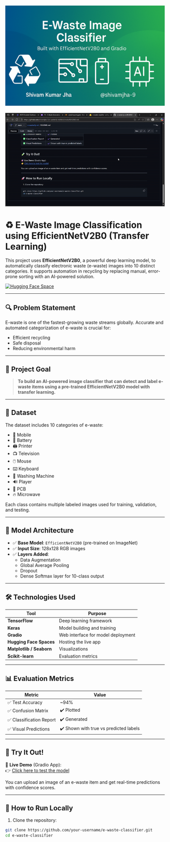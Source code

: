 ![E-Waste Classifier Banner](banner.png)
![App Preview](preview.gif)
# ♻️ E-Waste Image Classification using EfficientNetV2B0 (Transfer Learning)

This project uses **EfficientNetV2B0**, a powerful deep learning model, to automatically classify electronic waste (e-waste) images into 10 distinct categories. It supports automation in recycling by replacing manual, error-prone sorting with an AI-powered solution.

[![Hugging Face Space](https://img.shields.io/badge/Gradio-Live%20Demo-blue?logo=huggingface)](https://huggingface.co/spaces/Shivamjha09/e-waste-classifier)

---

## 🔍 Problem Statement

E-waste is one of the fastest-growing waste streams globally. Accurate and automated categorization of e-waste is crucial for:
- Efficient recycling
- Safe disposal
- Reducing environmental harm

---

## 🎯 Project Goal

> **To build an AI-powered image classifier that can detect and label e-waste items using a pre-trained EfficientNetV2B0 model with transfer learning.**

---

## 📂 Dataset

The dataset includes 10 categories of e-waste:

- 📱 Mobile
- 🔋 Battery
- 🖨️ Printer
- 📺 Television
- 🖱️ Mouse
- ⌨️ Keyboard
- 🧼 Washing Machine
- 🔊 Player
- 🔌 PCB
- 🔥 Microwave

Each class contains multiple labeled images used for training, validation, and testing.

---

## 🧠 Model Architecture

- ✅ **Base Model**: `EfficientNetV2B0` (pre-trained on ImageNet)
- ✅ **Input Size**: 128x128 RGB images
- ✅ **Layers Added**:
  - Data Augmentation
  - Global Average Pooling
  - Dropout
  - Dense Softmax layer for 10-class output

---

## 🛠️ Technologies Used

| Tool | Purpose |
|------|---------|
| **TensorFlow** | Deep learning framework |
| **Keras** | Model building and training |
| **Gradio** | Web interface for model deployment |
| **Hugging Face Spaces** | Hosting the live app |
| **Matplotlib / Seaborn** | Visualizations |
| **Scikit-learn** | Evaluation metrics |

---

## 📊 Evaluation Metrics

| Metric | Value |
|--------|-------|
| ✅ Test Accuracy | ~94% |
| ✅ Confusion Matrix | ✔️ Plotted |
| ✅ Classification Report | ✔️ Generated |
| ✅ Visual Predictions | ✔️ Shown with true vs predicted labels |

---

## 🧪 Try It Out!

🎯 **Live Demo** (Gradio App):  
👉 [Click here to test the model](https://huggingface.co/spaces/Shivamjha09/e-waste-classifier)

You can upload an image of an e-waste item and get real-time predictions with confidence scores.

---

## 🚀 How to Run Locally

1. Clone the repository:
```bash
git clone https://github.com/your-username/e-waste-classifier.git
cd e-waste-classifier
